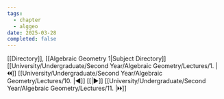 ```yaml
---
tags:
  - chapter
  - alggeo
date: 2025-03-28
completed: false
---
```

[[Directory]], [[Algebraic Geometry 1|Subject Directory]]
[[University/Undergraduate/Second Year/Algebraic Geometry/Lectures/1. |🞀🞀]] [[University/Undergraduate/Second Year/Algebraic Geometry/Lectures/10. |◀]] [[|▶]] [[University/Undergraduate/Second Year/Algebraic Geometry/Lectures/11. |🞂🞂]]
# 
## 
### 